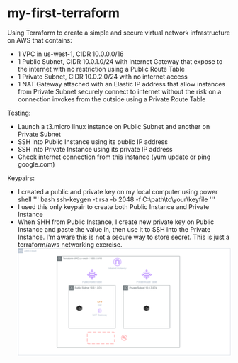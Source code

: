 # my-first-terraform

Using Terraform to create a simple and secure virtual network infrastructure on AWS that contains:
- 1 VPC in us-west-1, CIDR 10.0.0.0/16
- 1 Public Subnet, CIDR 10.0.1.0/24 with Internet Gateway that expose to the internet with no restriction using a Public Route Table
- 1 Private Subnet, CIDR 10.0.2.0/24 with no internet access
- 1 NAT Gateway attached with an Elastic IP address that allow instances from Private Subnet securely connect to internet without the risk on a connection invokes from the outside using a Private Route Table

Testing:
- Launch a t3.micro linux instance on Public Subnet and another on Private Subnet
- SSH into Public Instance using its public IP address
- SSH into Private Instance using its private IP address
- Check internet connection from this instance (yum update or ping google.com)

Keypairs:
- I created a public and private key on my local computer using power shell
''' bash
ssh-keygen -t rsa -b 2048 -f C:\path\to\your\keyfile
'''
- I used this only keypair to create both Public Instance and Private Instance
- When SHH from Public Instance, I create new private key on Public Instance and paste the value in, then use it to SSH into the Private Instance. I'm aware this is not a secure way to store secret. This is just a terraform/aws networking exercise.
![alt text](<images/my-first-terraform.drawio.png>)